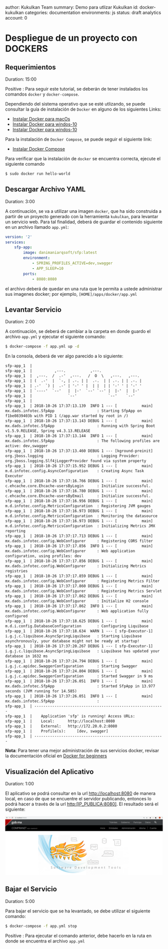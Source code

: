 author: Kukulkan Team
summary: Demo para utlizar Kukulkan
id: docker-kukulkan
categories: documentation
environments: js
status: draft
analytics account: 0

# Despliegue de un proyecto con DOCKERS

## Requerimientos

Duration: 15:00

Positive
: Para seguir este tutorial, se deberán de tener instalados los comandos `docker` y `docker-compose`.

Dependiendo del sistema operativo que se esté utlizando, se puede consultar la guía de instalación de `Docker` en alguno de los siguientes Links:

- [Instalar Docker para macOs](https://runnable.com/docker/install-docker-on-macos)
- [Instalar Docker para windos-10](https://runnable.com/docker/install-docker-on-linux)
- [Instalar Docker para windos-10](https://runnable.com/docker/install-docker-on-windows-10)

Para la instalación de `Docker Compose`, se puede seguir el siguiente link:

- [Instalar Docker Compose](https://docs.docker.com/compose/install/)

Para verificar que la instalación de `docker` se encuentra correcta, ejecute el siguiente comando

```bash
$ sudo docker run hello-world
```

## Descargar Archivo YAML
Duration: 3:00

A continuación, se va a utilizar una imagen `docker`, que ha sido construida a partir de un proyecto generado con la herramienta `kukulkan`, para levantar un servicio web. Para tal finalidad, deberá de guardar el contenido siguiente en un archivo llamado `app.yml`:

```yml
version: '2'
services:
    sfp-app:
        image: danimaniarqsoft/sfp:latest
        environment:
            - SPRING_PROFILES_ACTIVE=dev,swagger
            - APP_SLEEP=10
        ports:
            - 8080:8080
```

el archivo deberá de quedar en una ruta que le permita a ustede administrar sus imagenes docker; por ejemplo, `[HOME]/apps/docker/app.yml`

## Levantar Servicio
Duration: 2:00

A continuación, se deberá de cambiar a la carpeta en donde guardo el archivo `app.yml` y ejecutar el siguiente comando:

```bash
$ docker-compose -f app.yml up -d
```

En la consola, deberá de ver algo parecido a lo siguiente:

```console
sfp-app_1  |                                                  
sfp-app_1  |          ,---.           ,---.                   
sfp-app_1  |  ,---.  /  .-'  ,---.   /  O  \   ,---.   ,---.  
sfp-app_1  | (  .-'  |  `-, | .-. | |  .-.  | | .-. | | .-. | 
sfp-app_1  | .-'  `) |  .-' | '-' ' |  | |  | | '-' ' | '-' ' 
sfp-app_1  | `----'  `--'   |  |-'  `--' `--' |  |-'  |  |-'  
sfp-app_1  |                `--'              `--'    `--'    
sfp-app_1  | 
sfp-app_1  | 2018-10-26 17:37:13.139  INFO 1 --- [           main] mx.dads.infotec.SfpApp                   : Starting SfpApp on f1be0839403b with PID 1 (/app.war started by root in /)
sfp-app_1  | 2018-10-26 17:37:13.143 DEBUG 1 --- [           main] mx.dads.infotec.SfpApp                   : Running with Spring Boot v1.5.9.RELEASE, Spring v4.3.13.RELEASE
sfp-app_1  | 2018-10-26 17:37:13.144  INFO 1 --- [           main] mx.dads.infotec.SfpApp                   : The following profiles are active: dev,swagger
sfp-app_1  | 2018-10-26 17:37:13.460 DEBUG 1 --- [kground-preinit] org.jboss.logging                        : Logging Provider: org.jboss.logging.Slf4jLoggerProvider found via system property
sfp-app_1  | 2018-10-26 17:37:15.952 DEBUG 1 --- [           main] m.d.infotec.config.AsyncConfiguration    : Creating Async Task Executor
sfp-app_1  | 2018-10-26 17:37:16.766 DEBUG 1 --- [           main] c.ehcache.core.Ehcache-usersByLogin      : Initialize successful.
sfp-app_1  | 2018-10-26 17:37:16.780 DEBUG 1 --- [           main] c.ehcache.core.Ehcache-usersByEmail      : Initialize successful.
sfp-app_1  | 2018-10-26 17:37:16.956 DEBUG 1 --- [           main] m.d.infotec.config.MetricsConfiguration  : Registering JVM gauges
sfp-app_1  | 2018-10-26 17:37:16.973 DEBUG 1 --- [           main] m.d.infotec.config.MetricsConfiguration  : Monitoring the datasource
sfp-app_1  | 2018-10-26 17:37:16.973 DEBUG 1 --- [           main] m.d.infotec.config.MetricsConfiguration  : Initializing Metrics JMX reporting
sfp-app_1  | 2018-10-26 17:37:17.713 DEBUG 1 --- [           main] mx.dads.infotec.config.WebConfigurer     : Registering CORS filter
sfp-app_1  | 2018-10-26 17:37:17.856  INFO 1 --- [           main] mx.dads.infotec.config.WebConfigurer     : Web application configuration, using profiles: dev
sfp-app_1  | 2018-10-26 17:37:17.856 DEBUG 1 --- [           main] mx.dads.infotec.config.WebConfigurer     : Initializing Metrics registries
sfp-app_1  | 2018-10-26 17:37:17.859 DEBUG 1 --- [           main] mx.dads.infotec.config.WebConfigurer     : Registering Metrics Filter
sfp-app_1  | 2018-10-26 17:37:17.860 DEBUG 1 --- [           main] mx.dads.infotec.config.WebConfigurer     : Registering Metrics Servlet
sfp-app_1  | 2018-10-26 17:37:17.862 DEBUG 1 --- [           main] mx.dads.infotec.config.WebConfigurer     : Initialize H2 console
sfp-app_1  | 2018-10-26 17:37:17.862  INFO 1 --- [           main] mx.dads.infotec.config.WebConfigurer     : Web application fully configured
sfp-app_1  | 2018-10-26 17:37:18.625 DEBUG 1 --- [           main] m.d.i.config.DatabaseConfiguration       : Configuring Liquibase
sfp-app_1  | 2018-10-26 17:37:18.634  WARN 1 --- [ sfp-Executor-1] i.g.j.c.liquibase.AsyncSpringLiquibase   : Starting Liquibase asynchronously, your database might not be ready at startup!
sfp-app_1  | 2018-10-26 17:37:20.267 DEBUG 1 --- [ sfp-Executor-1] i.g.j.c.liquibase.AsyncSpringLiquibase   : Liquibase has updated your database in 1632 ms
sfp-app_1  | 2018-10-26 17:37:24.794 DEBUG 1 --- [           main] i.g.j.c.apidoc.SwaggerConfiguration      : Starting Swagger
sfp-app_1  | 2018-10-26 17:37:24.804 DEBUG 1 --- [           main] i.g.j.c.apidoc.SwaggerConfiguration      : Started Swagger in 9 ms
sfp-app_1  | 2018-10-26 17:37:26.051  INFO 1 --- [           main] mx.dads.infotec.SfpApp                   : Started SfpApp in 13.977 seconds (JVM running for 14.585)
sfp-app_1  | 2018-10-26 17:37:26.051  INFO 1 --- [           main] mx.dads.infotec.SfpApp                   : 
sfp-app_1  | ----------------------------------------------------------
sfp-app_1  | 	Application 'sfp' is running! Access URLs:
sfp-app_1  | 	Local: 		http://localhost:8080
sfp-app_1  | 	External: 	http://172.20.0.2:8080
sfp-app_1  | 	Profile(s): 	[dev, swagger]
sfp-app_1  | ----------------------------------------------------------
```

**Nota**: 
Para tener una mejor administración de sus servicios docker, revisar la documentación oficial en [Docker for beginners](https://docker-curriculum.com/)

## Visualización del Aplicativo
Duration: 1:00

El aplicativo se podrá consultar en la url [http://localhost:8080](http://localhost:8080) de manera local, en caso de que se encuentre el servidor publicando, entonces lo podrá hacer a través de la url [http:[IP_PUBLICA:8080]](http:[IP_PUBLICA:8080]). El resultado será el siguiente:

![Proyecto kukulkan](images/kukulkan-demo.png "Proyecto en Ejecución")

## Bajar el Servicio
Duration: 5:00


Para bajar el servicio que se ha levantado, se debe utilizar el siguiente comando:

```bash
$ docker-compose -f app.yml stop
```

Positive
: Para ejecutar el comando anterior, debe hacerlo en la ruta en donde se encuentra el archivo `app.yml`